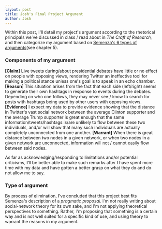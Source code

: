 ```yaml
---
layout: post
title: Josh's Final Project Argument
author: Josh
---
```


Within this post, I'll detail my project's argument according to the rhetorical principals we've discussed in class / read about in *The Craft of Research,* and then categorize my argument based on [Semenza's 6 types of arguments](https://books.google.com/books/about/Graduate_Study_for_the_Twenty_First_Cent.html?id=CZdWTaW_7toC)(see chapter 5).

### Components of my argument

**[Claim]** Live tweets during/about presidential debates have little or no effect on people with opposing views, rendering Twitter an ineffective tool for making a political stance unless one's goal is to speak in an echo chamber. **[Reason]** This situation arises from the fact that each side (left/right) seems to generate their own hashtags in response to events during the debates. Depending on who one follows, they may never see / know to search for posts with hashtags being used by other users with opposing views. **[Evidence]** I expect my data to provide evidence showing that the distance in Twitter's vast social network between the average Clinton supporter and the average Trump supporter is great enough that the same information/tweets/hashtags is/are unlikely to flow between these two individuals, and/or will show that many such individuals are actually completely unconnected from one another. **[Warrant]** When there is great distance between two nodes in a given network, or when two nodes in a given network are unconnected, information will not / cannot easily flow between said nodes.

As far as acknowledging/responding to limitations and/or potential criticisms, I'll be better able to make such remarks after I have spent more time with my data and have gotten a better grasp on what they do and do not allow me to say.

### Type of argument

By process of elimination, I've concluded that this project best fits Semenza's description of a *pragmatic proposal.* I'm not really writing about social-network theory for its own sake, and I'm not applying theoretical perspectives to something. Rather, I'm proposing that something is a certain way and is not well suited for a specific kind of use, and using theory to warrant the reasons in my argument.
